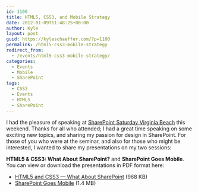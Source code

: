 ```yaml
---
id: 1100
title: HTML5, CSS3, and Mobile Strategy
date: 2012-01-09T11:48:25+00:00
author: Kyle
layout: post
guid: https://kyleschaeffer.com/?p=1100
permalink: /html5-css3-mobile-strategy
redirect_from:
  - /events/html5-css3-mobile-strategy/
categories:
  - Events
  - Mobile
  - SharePoint
tags:
  - CSS3
  - Events
  - HTML5
  - SharePoint
---
```

I had the pleasure of speaking at [SharePoint Saturday Virginia Beach](http://www.sharepointsaturday.org/virginiabeach/) this weekend. Thanks for all who attended; I had a great time speaking on some exciting new topics, and sharing my passion for design in SharePoint. For those of you who were at the seminar, and also for those who might be interested, I wanted to share my presentations on my two sessions:

**HTML5 & CSS3: What About SharePoint?** and **SharePoint Goes Mobile**. You can view or download the presentations in PDF format here:

* [HTML5 and CSS3 &mdash; What About SharePoint](/assets/downloads/HTML5-and-CSS3-What-About-SharePoint.pdf) (968 KB)
* [SharePoint Goes Mobile](/assets/downloads/SharePoint-Goes-Mobile.pdf) (1.4 MB)

